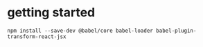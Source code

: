 # getting started

```
npm install --save-dev @babel/core babel-loader babel-plugin-transform-react-jsx
```
